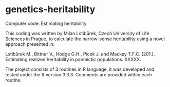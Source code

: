 # genetics-heritability
Computer code: Estimating heritability

This coding was written by Milan Lstibůrek, Czech University of Life Sciences in Prague, to calculate the narrow-sense heritability using a novel approach presented in:

Lstibůrek M., Bittner V., Hodge G.H., Picek J. and Mackay T.F.C. (201.). Estimating realized heritability in panmictic populations. XXXXX.

The project consists of 3 routines in R language, it was developed and tested under the R version 3.3.3. Comments are provided within each routine.
